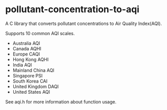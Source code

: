 # pollutant-concentration-to-aqi
A C library that converts pollutant concentrations to Air Quality Index(AQI).

Supports 10 common AQI scales.
- Australia AQI
- Canada AQHI
- Europe CAQI
- Hong Kong AQHI
- India AQI
- Mainland China AQI
- Singapore PSI
- South Korea CAI
- United Kingdom DAQI
- United States AQI

See aqi.h for more information about function usage.